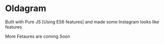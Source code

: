 # Oldagram
Built with Pure JS [Using ES6 features] and made some Instagram looks like features  

More Fetaures are coming Soon
